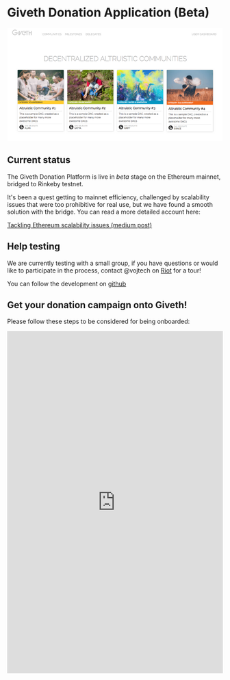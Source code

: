 # Giveth Donation Application (Beta)

![MVP in Progress](../../images/screenshot-mvp.png)

## Current status
The Giveth Donation Platform is live in *beta* stage on the Ethereum mainnet, bridged to Rinkeby testnet.

It's been a quest getting to mainnet efficiency, challenged by scalability issues that were too prohibitive for real use, but we have found a smooth solution with the bridge. You can read a more detailed account here: 

[Tackling Ethereum scalability issues (medium post)](https://medium.com/giveth/tackling-ethereum-scalability-issues-29bd700b5060)


## Help testing
We are currently testing with a small group, if you have questions or would like to participate in the process,
contact @vojtech on [Riot](http://riot.giveth.io) for a tour!

You can follow the development on [github](https://github.com/Giveth/giveth-dapp)
<!-- and take a peak at the alpha version [here](https://mvp.giveth.io/) -->

## Get your donation campaign onto Giveth!

Please follow these steps to be considered for being onboarded:

<iframe src="https://docs.google.com/document/d/e/2PACX-1vStldqYjYwTMdr34ySOppsmrWt1lLyyUZPXcDDQzoAKsD5yODOhw3_s_AyO2m3okRI-wzWCQJLiHi6A/pub?embedded=true" frameborder="0" width="100%" height="800" allowfullscreen="true" mozallowfullscreen="true" webkitallowfullscreen="true"></iframe>